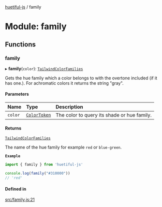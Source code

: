 [huetiful-js](../README.md) / family

# Module: family

## Functions

### family

▸ **family**(`color`): [`TailwindColorFamilies`](colors.md#tailwindcolorfamilies)

Gets the hue family which a color belongs to with the overtone included (if it has one.). For achromatic colors it returns the string "gray".

#### Parameters

| Name | Type | Description |
| :------ | :------ | :------ |
| `color` | [`ColorToken`](alpha.md#colortoken) | The color to query its shade or hue family. |

#### Returns

[`TailwindColorFamilies`](colors.md#tailwindcolorfamilies)

The name of the hue family for example `red` or `blue-green`.

**`Example`**

```ts
import { family } from 'huetiful-js'

console.log(family("#310000"))
// 'red'
```

#### Defined in

[src/family.js:21](https://github.com/prjctimg/huetiful/blob/ed00af0/src/family.js#L21)
